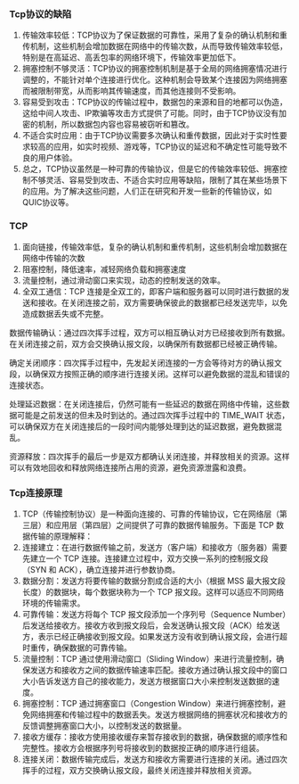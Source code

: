 ### Tcp协议的缺陷
1. 传输效率较低：TCP协议为了保证数据的可靠性，采用了复杂的确认机制和重传机制，这些机制会增加数据在网络中的传输次数，从而导致传输效率较低，特别是在高延迟、高丢包率的网络环境下，传输效率更加低下。
2. 拥塞控制不够灵活：TCP协议的拥塞控制机制是基于全局的网络拥塞情况进行调整的，不能针对单个连接进行优化。这种机制会导致某个连接因为网络拥塞而被限制带宽，从而影响其传输速度，而其他连接则不受影响。
3. 容易受到攻击：TCP协议的传输过程中，数据包的来源和目的地都可以伪造，这给中间人攻击、IP欺骗等攻击方式提供了可能。同时，由于TCP协议没有加密的机制，所以数据包内容也容易被窃听和篡改。
4. 不适合实时应用：由于TCP协议需要多次确认和重传数据，因此对于实时性要求较高的应用，如实时视频、游戏等，TCP协议的延迟和不确定性可能导致不良的用户体验。
5. 总之，TCP协议虽然是一种可靠的传输协议，但是它的传输效率较低、拥塞控制不够灵活、容易受到攻击、不适合实时应用等缺陷，限制了其在某些场景下的应用。为了解决这些问题，人们正在研究和开发一些新的传输协议，如QUIC协议等。

### TCP
1. 面向链接，传输效率低，复杂的确认机制和重传机制，这些机制会增加数据在网络中传输的次数
2. 阻塞控制，降低速率，减轻网络负载和拥塞速度
3. 流量控制，通过滑动窗口来实现，动态的控制发送的效率。
4. 全双工通信：TCP 连接是全双工的，即客户端和服务器可以同时进行数据的发送和接收。在关闭连接之前，双方需要确保彼此的数据都已经发送完毕，以免造成数据丢失或不完整。

数据传输确认：通过四次挥手过程，双方可以相互确认对方已经接收到所有数据。在关闭连接之前，双方会交换确认报文段，以确保所有数据都已经被正确传输。

确定关闭顺序：四次挥手过程中，先发起关闭连接的一方会等待对方的确认报文段，以确保双方按照正确的顺序进行连接关闭。这样可以避免数据的混乱和错误的连接状态。

处理延迟数据：在关闭连接后，仍然可能有一些延迟的数据在网络中传输，这些数据可能是之前发送的但未及时到达的。通过四次挥手过程中的 TIME_WAIT 状态，可以确保双方在关闭连接后的一段时间内能够处理到达的延迟数据，避免数据混乱。

资源释放：四次挥手的最后一步是双方都确认关闭连接，并释放相关的资源。这样可以有效地回收和释放网络连接所占用的资源，避免资源泄露和浪费。


### Tcp连接原理
1. TCP（传输控制协议）是一种面向连接的、可靠的传输协议，它在网络层（第三层）和应用层（第四层）之间提供了可靠的数据传输服务。下面是 TCP 数据传输的原理解释：
2. 连接建立：在进行数据传输之前，发送方（客户端）和接收方（服务器）需要先建立一个 TCP 连接。连接建立过程中，双方交换一系列的控制报文段（SYN 和 ACK），确立连接并进行参数协商。
3. 数据分割：发送方将要传输的数据分割成合适的大小（根据 MSS 最大报文段长度）的数据块，每个数据块称为一个 TCP 报文段。这样可以适应不同网络环境的传输需求。
4. 可靠传输：发送方将每个 TCP 报文段添加一个序列号（Sequence Number）后发送给接收方。接收方收到报文段后，会发送确认报文段（ACK）给发送方，表示已经正确接收到报文段。如果发送方没有收到确认报文段，会进行超时重传，确保数据的可靠传输。
5. 流量控制：TCP 通过使用滑动窗口（Sliding Window）来进行流量控制，确保发送方和接收方之间的数据传输速率匹配。接收方通过确认报文段中的窗口大小告诉发送方自己的接收能力，发送方根据窗口大小来控制发送数据的速度。
6. 拥塞控制：TCP 通过拥塞窗口（Congestion Window）来进行拥塞控制，避免网络拥塞和传输过程中的数据丢失。发送方根据网络的拥塞状况和接收方的反馈调整拥塞窗口大小，以控制发送的数据量。
7. 接收方缓存：接收方使用接收缓存来暂存接收到的数据，确保数据的顺序性和完整性。接收方会根据序列号将接收到的数据按正确的顺序进行组装。
8. 连接关闭：数据传输完成后，发送方和接收方需要进行连接的关闭。通过四次挥手的过程，双方交换确认报文段，最终关闭连接并释放相关资源。



